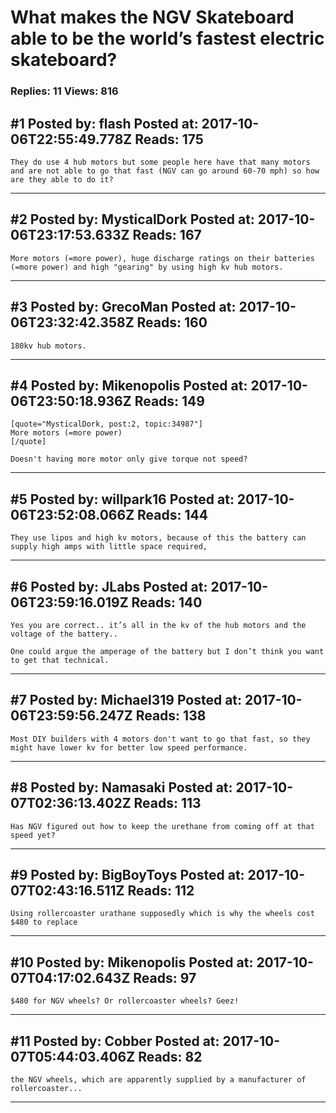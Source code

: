 # What makes the NGV Skateboard able to be the world&rsquo;s fastest electric skateboard?

### Replies: 11 Views: 816

## \#1 Posted by: flash Posted at: 2017-10-06T22:55:49.778Z Reads: 175

```
They do use 4 hub motors but some people here have that many motors and are not able to go that fast (NGV can go around 60-70 mph) so how are they able to do it?
```

---
## \#2 Posted by: MysticalDork Posted at: 2017-10-06T23:17:53.633Z Reads: 167

```
More motors (=more power), huge discharge ratings on their batteries (=more power) and high "gearing" by using high kv hub motors.
```

---
## \#3 Posted by: GrecoMan Posted at: 2017-10-06T23:32:42.358Z Reads: 160

```
180kv hub motors.
```

---
## \#4 Posted by: Mikenopolis Posted at: 2017-10-06T23:50:18.936Z Reads: 149

```
[quote="MysticalDork, post:2, topic:34987"]
More motors (=more power)
[/quote]

Doesn't having more motor only give torque not speed?
```

---
## \#5 Posted by: willpark16 Posted at: 2017-10-06T23:52:08.066Z Reads: 144

```
They use lipos and high kv motors, because of this the battery can supply high amps with little space required,
```

---
## \#6 Posted by: JLabs Posted at: 2017-10-06T23:59:16.019Z Reads: 140

```
Yes you are correct.. it’s all in the kv of the hub motors and the voltage of the battery.. 

One could argue the amperage of the battery but I don’t think you want to get that technical.
```

---
## \#7 Posted by: Michael319 Posted at: 2017-10-06T23:59:56.247Z Reads: 138

```
Most DIY builders with 4 motors don't want to go that fast, so they might have lower kv for better low speed performance.
```

---
## \#8 Posted by: Namasaki Posted at: 2017-10-07T02:36:13.402Z Reads: 113

```
Has NGV figured out how to keep the urethane from coming off at that speed yet?
```

---
## \#9 Posted by: BigBoyToys Posted at: 2017-10-07T02:43:16.511Z Reads: 112

```
Using rollercoaster urathane supposedly which is why the wheels cost $480 to replace
```

---
## \#10 Posted by: Mikenopolis Posted at: 2017-10-07T04:17:02.643Z Reads: 97

```
$480 for NGV wheels? Or rollercoaster wheels? Geez!
```

---
## \#11 Posted by: Cobber Posted at: 2017-10-07T05:44:03.406Z Reads: 82

```
the NGV wheels, which are apparently supplied by a manufacturer of rollercoaster...
```

---
